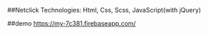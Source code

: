 ##Netclick
Technologies:
Html,
Css,
Scss,
JavaScript(with jQuery)

##demo
https://my-7c381.firebaseapp.com/
